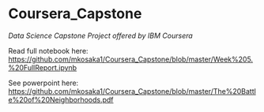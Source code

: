 # Coursera_Capstone

*Data Science Capstone Project offered by IBM Coursera*

Read full notebook here: https://github.com/mkosaka1/Coursera_Capstone/blob/master/Week%205.%20FullReport.ipynb

See powerpoint here: https://github.com/mkosaka1/Coursera_Capstone/blob/master/The%20Battle%20of%20Neighborhoods.pdf
